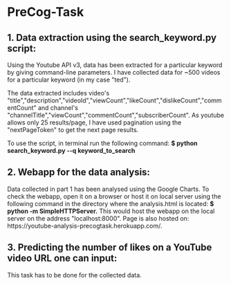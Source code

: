 # PreCog-Task

  <h2>1. Data extraction using the search_keyword.py script:</h2>
  Using the Youtube API v3, data has been extracted for a particular keyword by giving command-line parameters. I have  collected data for ~500 videos for a particular keyword (in my case "ted"). 

The data extracted includes video's "title","description","videoId","viewCount","likeCount","dislikeCount","commentCount" and channel's "channelTitle","viewCount","commentCount","subscriberCount". 
As youtube allows only 25 results/page, I have used pagination using the "nextPageToken" to get the next page results.

  
  To use the script, in terminal run the following command:
 <b> $ python search_keyword.py --q keyword_to_search</b>

  <h2>2. Webapp for the data analysis:</h2>
  Data collected in part 1 has been analysed using the Google Charts.
  To check the webapp, open it on a browser or host it on local server using the following command in the directory where the     analysis.html is located:
  <b>$ python -m SimpleHTTPServer.</b>
  This would host the webapp on the local server on the address "localhost:8000". Page is also hosted on:  https://youtube-analysis-precogtask.herokuapp.com/. 
  <h2>3. Predicting the number of likes on a YouTube video URL one can input:</h2>
  This task has to be done for the collected data.
  

  
  
